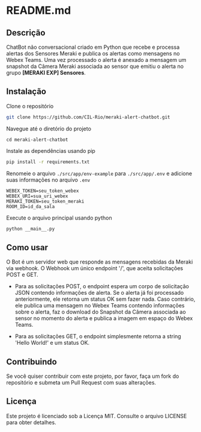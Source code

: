 # README.md

## Descrição

ChatBot não conversacional criado em Python que recebe e processa alertas dos Sensores Meraki e publica os alertas como mensagens no Webex Teams. Uma vez processado o alerta é anexado a mensagem um snapshot da Câmera Meraki associada ao sensor que emitiu o alerta no grupo __[MERAKI EXP] Sensores__.

## Instalação

Clone o repositório
```bash
git clone https://github.com/CIL-Rio/meraki-alert-chatbot.git
```
Navegue até o diretório do projeto
```
cd meraki-alert-chatbot
```
Instale as dependências usando pip
```bash
pip install -r requirements.txt
```
Renomeie o arquivo `./src/app/env-example` para `./src/app/.env` e adicione suas informações no arquivo `.env`
   ```env
   WEBEX_TOKEN=seu_token_webex
   WEBEX_URI=sua_uri_webex
   MERAKI_TOKEN=seu_token_meraki
   ROOM_ID=id_da_sala
```
Execute o arquivo principal usando python
```bash
python __main__.py
```

## Como usar

O Bot é um servidor web que responde as mensagens recebidas da Meraki via webhook. O Webhook um único endpoint '/', que aceita solicitações POST e GET.

- Para as solicitações POST, o endpoint espera um corpo de solicitação JSON contendo informações de alerta. Se o alerta já foi processado anteriormente, ele retorna um status OK sem fazer nada. Caso contrário, ele publica uma mensagem no Webex Teams contendo informações sobre o alerta, faz o download do Snapshot da Câmera associada ao sensor no momento do alerta e publica a imagem em espaço do Webex Teams.

- Para as solicitações GET, o endpoint simplesmente retorna a string 'Hello World!' e um status OK.

## Contribuindo

Se você quiser contribuir com este projeto, por favor, faça um fork do repositório e submeta um Pull Request com suas alterações.

## Licença

Este projeto é licenciado sob a Licença MIT. Consulte o arquivo LICENSE para obter detalhes.